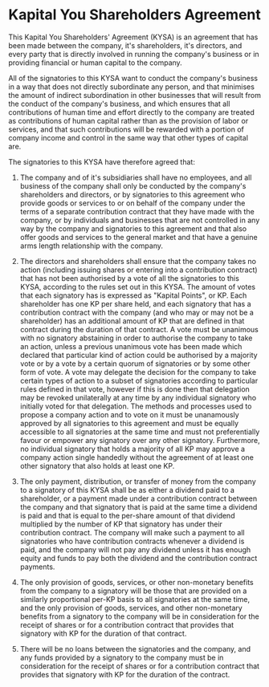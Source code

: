 # Kapital You Shareholders Agreement

This Kapital You Shareholders' Agreement (KYSA) is an agreement that has been made between the company, it's shareholders, it's directors, and every party that is directly involved in running the company's business or in providing financial or human capital to the company.

All of the signatories to this KYSA want to conduct the company's business in a way that does not directly subordinate any person, and that minimises the amount of indirect subordination in other businesses that will result from the conduct of the company's business, and which ensures that all contributions of human time and effort directly to the company are treated as contributions of human capital rather than as the provision of labor or services, and that such contributions will be rewarded with a portion of company income and control in the same way that other types of capital are.

The signatories to this KYSA have therefore agreed that:

1. The company and of it's subsidiaries shall have no employees, and all business of the company shall only be conducted by the company's shareholders and directors, or by signatories to this agreement who provide goods or services to or on behalf of the company under the terms of a separate contribution contract that they have made with the company, or by individuals and businesses that are not controlled in any way by the company and signatories to this agreement and that also offer goods and services to the general market and that have a genuine arms length relationship with the company.

2. The directors and shareholders shall ensure that the company takes no action (including issuing shares or entering into a contribution contract) that has not been authorised by a vote of all the signatories to this KYSA, according to the rules set out in this KYSA. The amount of votes that each signatory has is expressed as "Kapital Points", or KP. Each shareholder has one KP per share held, and each signatory that has a contribution contract with the company (and who may or may not be a shareholder) has an additional amount of KP that are defined in that contract during the duration of that contract. A vote must be unanimous with no signatory abstaining in order to authorise the company to take an action, unless a previous unanimous vote has been made which declared that particular kind of action could be authorised by a majority vote or by a vote by a certain quorum of signatories or by some other form of vote. A vote may delegate the decision for the company to take certain types of action to a subset of signatories according to particular rules defined in that vote, however if this is done then that delegation may be revoked unilaterally at any time by any individual signatory who initially voted for that delegation. The methods and processes used to propose a company action and to vote on it must be unanamously approved by all signatories to this agreement and must be equally accessible to all signatories at the same time and must not preferentially favour or empower any signatory over any other signatory. Furthermore, no individual signatory that holds a majority of all KP may approve a company action single handedly without the agreement of at least one other signatory that also holds at least one KP.

3. The only payment, distribution, or transfer of money from the company to a signatory of this KYSA shall be as either a dividend paid to a shareholder, or a payment made under a contribution contract between the company and that signatory that is paid at the same time a dividend is paid and that is equal to the per-share amount of that dividend multiplied by the number of KP that signatory has under their contribution contract. The company will make such a payment to all signatories who have contribution contracts whenever a dividend is paid, and the company will not pay any dividend unless it has enough equity and funds to pay both the dividend and the contribution contract payments.

4. The only provision of goods, services, or other non-monetary benefits from the company to a signatory will be those that are provided on a similarly proportional per-KP basis to all signatories at the same time, and the only provision of goods, services, and other non-monetary benefits from a signatory to the company will be in consideration for the receipt of shares or for a contribution contract that provides that signatory with KP for the duration of that contract.

5. There will be no loans between the signatories and the company, and any funds provided by a signatory to the company must be in consideration for the receipt of shares or for a contribution contract that provides that signatory with KP for the duration of the contract.


